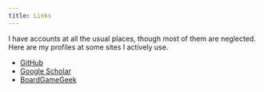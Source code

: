 ```yaml
---
title: Links
---
```


I have accounts at all the usual places, though most of them are neglected.
Here are my profiles at some sites I actively use.

 *  [GitHub][GitHub]
 *  [Google Scholar][GS]
 *  [BoardGameGeek][BGG]

[GitHub]: https://github.com/walkie
[GS]: http://scholar.google.com/citations?user=19wocQkAAAAJ
[BGG]: http://boardgamegeek.com/user/walkie
